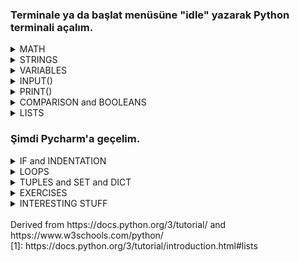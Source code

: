### Terminale ya da başlat menüsüne "idle" yazarak Python terminali açalım.

<details> <summary> MATH</summary>

- ADDITION & SUBTRACTION & MULTIPLICATION
     ```
     >>> 15 + 4
     19
     >>> 15 - 4
     11
     >>> 15 * 4
     60  
     >>> 3.2 + 2
     5.2   
     >>> 3.2 - 3.2 
     0.0
     >>> 3.2 * 5
     16.0
     ```
 
 - FLOAT DIVISION vs INTEGER DIVISION
     ```
     >>> 15 / 4
     3.75
     >>> 15 // 4
     3
     ```

- POWER & REMAINDER
     ```
     >>> 2 ** 3
     8
     >>> 15 % 7
     1
     ```

- math LIBRARY
   ```
   >>> import math
   >>> math.floor(8.4)
   8
   >>> math.ceil(7.1)
   8
   >>> math.round(7.6)
   8
   >>> math.pi
   3.141592653589793
   >>> math.e
   2.718281828459045
   >>> math.inf
   inf
   >>> math.fabs(-5)
   5
   >>> math.sqrt(25)
   5.0
   >>> math.sin(math.pi/2)
   1.0
   >>> math.log(10)
   2.302585092994046
   >>> math.log(100,10)
   2.0
   >>> math.gcd(8,12)
   4
   >>> math.comb(5,2)
   10
   >>> math.pow(2,3)
   8.0
   ```
</details>

<details> <summary> STRINGS</summary>
  
 - CONCATENATION
   ```
   >>> "hello world"
   'hello world'
   >>> "hello" + " world"
   'hello world'
   >>> "hello" * 2 
   'hellohello'
   ```
 - ESCAPE CHARACTER 
   ```
   >>> "hello \"Ali\""
   'hello "Ali"'
   >>> """hello
   world
   in
   multiple lines"""
   'hello\nworld\nin\nmultiple lines'
   ```
 - FORMATTING
   ```
   >>> "hello {}".format("world")
   'hello world'
   >>> "Hesap {} TL.".format("2")
   'Hesap 2 TL.'
   ```
 - INDEXING 
   ```
   >>> "helloo"[0]
   'h'
   >>> "helloo"[2]
   'l'
   >>> "helloo"[-1]
   'o'
   >>> "helloo"[1:3]
   'el'
   >>> "helloo"[:-2]
   'hell'
   >>> "helloo"[1:]
   'elloo'
   ```
- METHODS 
   ```
   >>> "hello world".upper()
   'HELLO WORLD'
   >>> "HELLO world".lower()
   'hello world'
   >>> "hello world".title()
   'Hello World'
   >>> "hello world".find("lo")
   3
   >>> "hello world".count("o")
   2
   >>> "helLO world".islower()
   False
   >>> "hello world".replace("hello","byebye")
   `'byebye world'
   ```
</details>

<details> <summary> VARIABLES</summary>

  - DECLARATION
    ```
    >>> x = 5
    >>> y = 4.3
    >>> z = "hello"
    >>> Y = 8
    >>> a, b = 5, 6
    >>> a, b = b, a+b
    ```
  - TYPE()
    ```
    >>> type(x)
    <class 'int'>
    >>> type(y)
    <class 'float'>
    >>> type(z)
    <class 'str'>
    >>> type(Y)
    <class 'int'>
    >>> type(True)
    <class 'bool'>
    >>> type(False)
    <class 'bool'>
    ```
  - CASTING
    ```
    >>> int(2.6)
    2
    >>> float(2)
    2.0
    >>> str(2.6)
    '2.6'
    >>> str(2)
    '2'
    >>> int(False)
    0
    >>> bool(2)
    True
    >>> int(y)
    4
    ```
</details>

<details> <summary>  INPUT()</summary>

   ```
   >>> input()
   2
   '2'
   >>> int(input())
   2
   2
   >>> float(input("Please enter a number: "))
   Please enter a number: 3.14
   3.14
   ```
</details>

<details> <summary>  PRINT()</summary>
     
   ```
   >>> print()
   
   >>> print(5)
   5
   >>> print(3+7.2)
   10.2
   >>> print("hello")
   'hello'
   >>> print("hello" + " world")
   'hello world'
   >>> print(x)
   5
   >>> print(x * y)
   21.5
   >>> print(x, y, "hello")
   5 8 hello
   >>> print(x, y, "hello", sep="xx")
   5xx8xxhello
   ```
</details>

<details> <summary> COMPARISON and BOOLEANS </summary>
  
    ```
    >>> 9 > 2
    True
    >>> 9 >= 9.0
    True
    >>> 9 < 2
    False
    >>> 9 <= 2
    False
    >>> 9 == 2
    False
    >>> 9 != 9.0
    False
    >>> 3*5 == 15
    True
    ```
  
</details>

<details> <summary> LISTS  </summary>
  <br> "Python knows a number of compound data types, used to group together other values. The most versatile is the list, which can be written as a list of comma-separated values (items) between square brackets. Lists might contain items of different types, but usually the items all have the same type."[1]
  
  <br> **This part is completely taken from https://docs.python.org/3/tutorial/introduction.html#lists**<br>
  
  ```
  >>> squares = [1, 4, 9, 16, 25]
  >>> squares
  [1, 4, 9, 16, 25]
  ```
  
  ```
  >>> squares[0]  # indexing returns the item
  1
  >>> squares[-1]
  25
  >>> squares[-3:]  # slicing returns a new list
  [9, 16, 25]
  >>> squares[:]
  [1, 4, 9, 16, 25]
  ```
  
  ```
  >>> squares + [36, 49, 64, 81, 100]
  [1, 4, 9, 16, 25, 36, 49, 64, 81, 100]
  ```
  
  ```
  >>> cubes = [1, 8, 27, 65, 125]  # something's wrong here
  >>> 4 ** 3  # the cube of 4 is 64, not 65!
  64
  >>> cubes[3] = 64  # replace the wrong value 
  >>> cubes
  [1, 8, 27, 64, 125]
  ```
  
  ```
  >>> cubes.append(216)  # add the cube of 6
  >>> cubes.append(7 ** 3)  # and the cube of 7
  >>> cubes
  [1, 8, 27, 64, 125, 216, 343]
  ```
  
  ```
  >>> letters = ['a', 'b', 'c', 'd', 'e', 'f', 'g']
  >>> letters
  ['a', 'b', 'c', 'd', 'e', 'f', 'g']
  >>> # replace some values
  >>> letters[2:5] = ['C', 'D', 'E']
  >>> letters
  ['a', 'b', 'C', 'D', 'E', 'f', 'g']
  >>> # now remove them
  >>> letters[2:5] = []
  >>> letters
  ['a', 'b', 'f', 'g']
  >>> # clear the list by replacing all the elements with an empty list
  >>> letters[:] = []
  >>> letters
  []
  ```
  
  ```
  >>> letters = ['a', 'b', 'c', 'd']
  >>> len(letters)
  4 
  ```
  
  ```
  >>> a = ['a', 'b', 'c']
  >>> n = [1, 2, 3]
  >>> x = [a, n]
  >>> x
  [['a', 'b', 'c'], [1, 2, 3]]
  >>> x[0]
  ['a', 'b', 'c']
  >>> x[0][1]
  'b'
  ```
</details>

### Şimdi Pycharm'a geçelim.

<details> <summary> IF and INDENTATION </summary>
    
  There can be zero or more elif parts, and the else part is optional. The keyword ‘elif’ is short for ‘else if’.
  
  ```python
  num = int(input("Enter a number:\n"))
  if num < 0:
    print("You entered a negative number")
  elif num == 0:
    print("You entered zero")
  else:
    print("You entered a positive number")
  ```
  ```python
  num = int(input("Enter a number:\n"))
  if num >= 85:
    print(5)
  elif num >= 70:
    print(4)
  elif num >= 60:
    print(3)
  elif num >= 50:
    print(2)
  else:
    print(1)
  ```
  ```python
  num1 = int(input("Enter a number:\n"))
  num2 = int(input("Enter anoher number:\n"))
  if num1 == num2:
    print("you entered equal numbers")
  else:
    if num1 > num2:
        print("first number was greater")
    else:
        print("second number was greater")
  ```
</details>
  
<details> <summary> LOOPS</summary>
    <br>
  In computer science, a loop is a programming structure that repeats a sequence of instructions until a specific condition is met. 
    
  - ### WHILE LOOP
    <br> The while statement is used for repeated execution as long as an expression is true.
    ```python
    i = 1
    while i < 6:
      print(i)
      i += 1
    ```
    ```python
    import time

    timer = 10
    while timer != 0:
        print(f"bomb will explode in {timer}")
        timer = timer - 1
        time.sleep(1) # sleep 1 seconds
    print("BOOOOM!!")
    ```
    ```python
    num = int(input("Enter numbers to add or type 0 to exit: "))
    sum = num
    while num != 0:
        num = int(input(f"Sum is {sum}. Enter another number or type 0 to exit: "))
        sum += num
    print(f"Sum is: {sum}")
    ```
    ```python
    text = input("Type something and I'll find the number of words in it!\n")
    index = 0
    number_of_words = 0
    while index < len(text):
        if text[index] == " ":
            number_of_words += 1
        index += 1
    print(f"There are {number_of_words + 1} words in \"{text}\".")
    ```

  - ### FOR LOOP
    <br> A For Loop is used to repeat a specific block of code a "known" number of times. 
  
    ```python
    fruits = ["apple", "banana", "cherry"]
    for x in fruits:
     print(x)
    ```
    ```python
    for x in "banana":
     print(x)
    ```
    ```python
    # Measure some strings:
    words = ['cat', 'window', 'defenestrate']
    for w in words:
       print(w, len(w))
    ```
    ```python
    for i in range(5):
       print("*"*i)
    ```
    ```python
    for i in range(5):
       for j in range(i):
            print(j*i,end=" ")
       print()
    ```
  - ##### RANGE()
    If you do need to iterate over a sequence of numbers, the built-in function range() comes in handy. It generates arithmetic progressions:
    ```
    >>> list(range(0, 30, 5))
    [0, 5, 10, 15, 20, 25]
    >>> r = range(0, 20, 2)
    >>> r
    range(0, 20, 2)
    ```
    ```python
    my_list = ['pop', 'rock', [10], 5.2, -3,  'jazz']
    for i in range(len(my_list)):
        if type(my_list[i]) == str:
            print(my_list[i][:-1])
        elif type(my_list[i]) == int:
            print(my_list[i]**2)
    ```
  - ##### BREAK
    Break out a for loop.
    ```python
    for i in range(9):
    if i > 3:
      break
    print(i)
    ```
  - ##### CONTINUE
    Skip the iteration, but continue with the next iteration.
    ```python
    for i in range(9):
    if i == 3:
      continue
    print(i)
    ```
</details>


<details> <summary> TUPLES and SET and DICT </summary>
  
  
  
</details>

<details> <summary> EXERCISES </summary>
  
  * find factorial <br/> 
    ```python
    number = int(input("Enter a number!\n"))
    ## edge cases are important
    if number < 0:  # number is negative
        print("Number must be positive!")
    elif number == 0 or number == 1:    # number is 0 or 1
        print(number)
    else: # number is positive
        factorial = 1
        for i in range(1, number + 1):  # multiply every number starting from 1 to "number"
            factorial = factorial * i
    print(factorial)
    ```
  * check armstrong number<br/> 
    ```python
    #armstong number: A number that is equal to the sum of cubes of its digits.
    number = int(input("Enter a number!\n"))
    sum = 0                   # we are gonna add the cubes of digits to this variable
    temp = number             # temporary variable to play with so that we wont forget the value of "number"
    while temp > 0 :          # while temp is greater than 0, do these
        digit = temp % 10     # last digit of the variable
        sum = sum + digit**3  # add cube of the digit to cumulative sum
        temp = temp // 10

    if sum == number:
        print("Yes, {} is an Armstrong number!".format(number))
    else:
        print("No, {} is not an Armstrong number".format(number))
    ```
  * print fibonacci<br/> 
    ```python
    number = int(input("Enter a number!\n"))

    if number <= 0:                         # dont forget to check edge cases
        print("Enter positive numbers")
    elif number == 1:
        print(1)
    else:
        n1, n2 = 0,1
        for i in range(number):
            # n1, n2 = n2, n1 + n2
            # or
            temp = n2     # a temporary variable to hold n2. so, we wont forget n2.
            n2 = n1+n2
            n1 = temp
    print("{}th fibonacci number is {}".format(number,n2))
    ```
  * check prime <br/> 
    ```python
    import math

    number = int(input("Enter a number!\n"))
    if number > 0 :
        hasDivisor = False
        for i in range(2,math.ceil(math.sqrt(number))):
        if number % i == 0:
            hasDivisor = True
            break
    if hasDivisor:
        print("{} is not prime!".format(number))
    else:
        print("{} is prime!".format(number))
    ```
  * check palindrome<br/> 
    ```python
    input = input("Enter a text!\n")
    text = input.replace(" ","")                      # remove whitespaces
    isPalindrome = True
    for i in range(len(text)//2):                     # loop until half of the string
        if text[i] != text[len(text)-1-i]:            # if nth from the beginning and nth from the ending
            isPalindrome = False                      # characters does not match, finish
            break
    if not isPalindrome:
        print("{} is not palindrome.".format(input))
    else:
        print("{} is palindrome.".format(input))
    ```
  * reverse number<br/> 
    ```python
    number = int(input("Enter a number!\n"))
    remainder, reverse, temp = 0, 0, number
    while temp > 0:
        remainder = temp % 10
        reverse = reverse*10 + remainder
        temp = temp // 10
    print("reverse of {} is {}".format(number,reverse))
    ### think it like that:
    ### remai   rever       temp
    ### 0       0           423
    ### 3       0*10+3=3    42
    ### 2       3*10+2=32   4
    ### 4       32*10+4=324 0
    ```
  * decimal to binary<br/> 
    ```python
    number = int(input("Enter a number!\n"))
    temp = number
    result = ""
    while temp > 0:
        result = str(temp % 2) + result  ## append remainder to the left
        temp = temp // 2                 ## divide number by two
    print("Binary representation of {} is {}".format(number,result))
    ```
  * bubble sort<br/> 
    ```python
    arr = [65,-26,41,4,62,21,145,3,-21,12,18,54]  
     n = len(arr)

     # Traverse through all array elements
     for i in range(n):
          # Last i elements are already in place
          for j in range(0, n-i-1):
               # traverse the array from 0 to n-i-1
               # If the element found is greater than the next element
               if arr[j] > arr[j+1] :
                    arr[j], arr[j+1] = arr[j+1], arr[j]   # Swap

     print ("Sorted array is: ", arr)
    ```
    illustration: <br>
    ![image](https://user-images.githubusercontent.com/47869761/118177373-47774100-b43b-11eb-98a0-e4511bb4bd87.png)
    <br> source: https://www.geeksforgeeks.org/bubble-sort/
    
  * binary search<br/> 
    ```python
    arr = [-5, 2, 6, 8, 10, 11, 16, 17, 100] # array MUST be already sorted to begin binary search
     x = 9                                   # number to be searched for
     lower_index = 0
     higher_index = len(arr)
     result = -1                              # if x is not found, result is -1
     while lower_index <= higher_index:

         mid = lower_index + (higher_index - lower_index) // 2; # middle of the list
     
        # Check if x is present at mid
        if arr[mid] == x:
            result = mid                # great we found it!
            break                       # break the loop

        # If x is greater, ignore left half
        elif arr[mid] < x:
            lower_index = mid + 1       # x is more than middle element of the list, so ignore other half

        # If x is smaller, ignore right half
        else:
            higher_index = mid - 1      # x is less than middle element of the list, so ignore other half

    if result != -1:
        print ("Element is present at index {}".format( result))
    else:
        print ("Element is not present in array")
    ```
  * find prime factors<br/> 
    ```python
    import math
     
    def primeFactors(number):
        if number < 2:
            print("number must be greater than 2.")
            return ""
        # First handle 2's.
        while number % 2 == 0: # if number is even, print 2 and divide by two
            print (2)
            number = number // 2
             
        # since we got out of the loop above, we are pretty sure that number is now odd.
        # let's iterate over odd numbers starting from 3 to sqrt(number).
        for i in range(3,int(math.sqrt(number))+1,2):
            print("xxx",i)
            # if i divides n , print i and divide n
            # actually this is the same as the first loop, just i instead of 2
            while number % i== 0:
                print (i)
                number = number // i
                 
        # this is the last factor
        if number > 1:
            print (number)
             

    number = 1
    primeFactors(number)
    ```
  
</details>

<details> <summary> INTERESTING STUFF </summary>
   
  * url shortener <br/> 
    ```python
    import pyshorteners

    def shortener(link):
        shortener_object = pyshorteners.Shortener()
        short_link = shortener_object.tinyurl.short(link)
        return short_link

    link = input("Enter url: ")
    short = shortener(link)
    print(short)
    ```
  * youtube video downloader <br/> 
    source: https://www.dynamiccoding.tech <br>
    ```python
    # necesary imports
    from tkinter import *
    import pathlib
    from pytube import YouTube
    # if you get error, type "pip install pytube" to cmd
    from tkinter import messagebox, filedialog

    def Browse():
        download_directory = filedialog.askdirectory(initialdir=pathlib.Path.cwd())
        download_path.set(download_directory)

    def Download():
        youtube_link = video_link.get()
        download_folder = download_path.get()
        getVideo = YouTube(youtube_link)
        videoStream = getVideo.streams.first()
        videoStream.download(download_folder)
        messagebox.showinfo("SUCCESSFULLY", "DOWNLOADED AND SAVED IN\n" + download_folder)

    def Widgets():
        link_label = Label(root, text="Youtube link :", bg="#E8D579", width=20)
        link_label.grid(row=1, column=0, pady=5, padx=5)

        link_text = Entry(root, width=55, textvariable=video_link)
        link_text.grid(row=1, column=1, pady=5, padx=5, columnspan=2)

        destination_label = Label(root, text="Destination : ", bg="#E8D579", width=20)
        destination_label.grid(row=2, column=0, pady=5, padx=5)

        destination_text = Entry(root, width=40, textvariable=download_path)
        destination_text.grid(row=2, column=1, pady=5, padx=5, columnspan=2)

        browse_b = Button(root, text="Browse", command=Browse, width=10, bg="#05E8E0")
        browse_b.grid(row=2, column=2, pady=1, padx=1)

        download_b = Button(root, text="Download", command=Download, width=10, bg="#05E8E0")
        download_b.grid(row=3, column=1, pady=3, padx=3)

    # creating mainwindow
    root = Tk()
    root.geometry("500x110")
    root.resizable(0,0)
    root.title("Our Very Own Youtube Downloader")
    # creating tkinter variables
    video_link = StringVar()
    download_path = StringVar()
    Widgets()
    root.mainloop()
    ```
  * convert video to audio <br/> 
    source: https://www.dynamiccoding.tech <br>
    ```python
    import moviepy.editor
     # pip install moviepy

     path = "C:/Users/Veyis/Desktop/"
     video_name ="iddaacom  Aston Villa - Everton (0-0) - Maç Özeti - Premier League 202021.mp4" # path of the video
     video = moviepy.editor.VideoFileClip(path+video_name)

     audio_data = video.audio
     audio_data.write_audiofile(path+"audio_name.mp3")
     ```
  * fetch instagram profile details <br/> 
    ```python
    from instagramy import InstagramUser
    SESSION_ID=""
    user = InstagramUser("lanadelrey",sessionid=SESSION_ID)
    # print(user.user_data)
    # print(user.posts)
    #### Sort users post with respect to likes and print out likes, comments, url.
    sortedposts = sorted(user.posts, key=lambda item: item[0], reverse=True)
    for post in sortedposts:
        print(post[0], post[2], post[7], sep=", ")
    print(user.biography)
    print(user.no_of_mutual_follower)
    print(user.other_info)
    print(user.connected_fb_page)
    print(user.number_of_followers)
    print(user.profile_picture_url)
    ```
  * number guessing game<br/> 
    ```python
    import random
    import math

    x = random.randint(0, 100)  # a random number between 0 and 100
    count = 0                   # the number of guesses.

    while True:
        count += 1
        # taking guessing number as input
        guess = int(input("Guess a number between 0 and 100:- "))
     
        if x == guess: # found it
            print("Congratulations you did it in ",
                  count, " try")
            # Once guessed, loop will break
            break
        elif x > guess: # guess is smaller
            print("You guessed too small!")
        elif x < guess: # guess is higher
            print("You Guessed too high!")

    ```
  * rock paper scissors <br/>
    ```python
    import random

    user_win = 0
    computer_win = 0
    while True:
        user_action = input("Enter a choice: r, p, s for rock, paper, scissors respectively: ")
        possible_actions = ["rock", "paper", "scissors"]
        computer_action = random.choice(possible_actions)
        print(f"\nYou chose {user_action}, computer chose {computer_action}.\n")

        if user_action == computer_action:
            print(f"Both players selected {user_action}. It's a tie!")
        elif user_action == "r":
            if computer_action == "scissors":
                print("Rock smashes scissors! You win!")
                user_win += 1
            else:
                print("Paper covers rock! You lose.")
                computer_win += 1
        elif user_action == "p":
            if computer_action == "rock":
                print("Paper covers rock! You win!")
                user_win += 1
            else:
                print("Scissors cuts paper! You lose.")
                computer_win += 1
        elif user_action == "s":
            if computer_action == "paper":
                print("Scissors cuts paper! You win!")
                user_win += 1
            else:
                print("Rock smashes scissors! You lose.")
                computer_win += 1

        print(f"""You: {user_win}
    Computer: {computer_win}""")
        play_again = input("Play again? (y/n): ")
        if play_again.lower() != "y":
            break

    print(f"""
    FINAL SCORE
    You: {user_win}
    Computer: {computer_win}""")

    ```
  * website blocker<br/> 
    ```python
    
    ```
  * pdf merge <br/> 
    ```python
    
    ```
  * random password generator <br/> 
    ```python
    
    ```
</details>
<br>
Derived from  https://docs.python.org/3/tutorial/ and  https://www.w3schools.com/python/
<br>
[1]: https://docs.python.org/3/tutorial/introduction.html#lists
<br>
